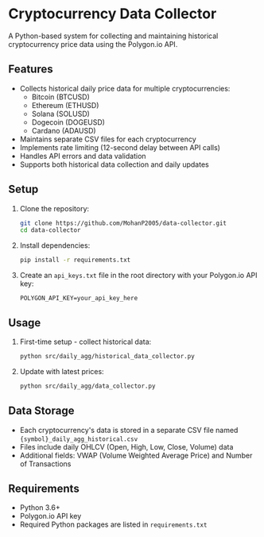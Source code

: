 # Cryptocurrency Data Collector

A Python-based system for collecting and maintaining historical cryptocurrency price data using the Polygon.io API.

## Features

- Collects historical daily price data for multiple cryptocurrencies:
  - Bitcoin (BTCUSD)
  - Ethereum (ETHUSD)
  - Solana (SOLUSD)
  - Dogecoin (DOGEUSD)
  - Cardano (ADAUSD)
- Maintains separate CSV files for each cryptocurrency
- Implements rate limiting (12-second delay between API calls)
- Handles API errors and data validation
- Supports both historical data collection and daily updates

## Setup

1. Clone the repository:
   ```bash
   git clone https://github.com/MohanP2005/data-collector.git
   cd data-collector
   ```

2. Install dependencies:
   ```bash
   pip install -r requirements.txt
   ```

3. Create an `api_keys.txt` file in the root directory with your Polygon.io API key:
   ```
   POLYGON_API_KEY=your_api_key_here
   ```

## Usage

1. First-time setup - collect historical data:
   ```bash
   python src/daily_agg/historical_data_collector.py
   ```

2. Update with latest prices:
   ```bash
   python src/daily_agg/data_collector.py
   ```

## Data Storage

- Each cryptocurrency's data is stored in a separate CSV file named `{symbol}_daily_agg_historical.csv`
- Files include daily OHLCV (Open, High, Low, Close, Volume) data
- Additional fields: VWAP (Volume Weighted Average Price) and Number of Transactions

## Requirements

- Python 3.6+
- Polygon.io API key
- Required Python packages are listed in `requirements.txt`
